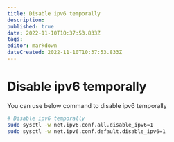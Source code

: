 ```yaml
---
title: Disable ipv6 temporally
description: 
published: true
date: 2022-11-10T10:37:53.833Z
tags: 
editor: markdown
dateCreated: 2022-11-10T10:37:53.833Z
---
```


# Disable ipv6 temporally

You can use below command to disable ipv6 temporally
```bash
# Disable ipv6 temporally
sudo sysctl -w net.ipv6.conf.all.disable_ipv6=1
sudo sysctl -w net.ipv6.conf.default.disable_ipv6=1
```